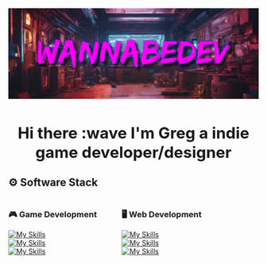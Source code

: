 <h2>
<div align="center">

![Header](images/WannaBeBanner.png)

## Hi there :wave I'm Greg a indie game developer/designer

<!-- HERE SHOULD BE A LINK TO ITCHIO,YT TIWTTER AND SOMETHING ELSE

<a href="https://twitter.com/fronkongames" target="_blank">![](https://img.shields.io/badge/twitter-%231DA1F2.svg?&style=for-the-badge&logo=twitter&logoColor=white)</a> <a href="https://www.linkedin.com/in/martinbr" target="_blank">![](https://img.shields.io/badge/linkedin-%230077B5.svg?&style=for-the-badge&logo=linkedin&logoColor=white)</a> ![](https://komarev.com/ghpvc/?username=fronkongames&label=Profile%20views&color=0e75b6&style=for-the-badge)
##################
-->
</div>
<!--
* :telescope: I am currently working on a [Name of prject] (https://LINKTOproject)
* :memo: I write articles on [my web](https://fronkongames.github.io/).
* :speech_balloon: Ask me about **game development** and **Unity** (**email**). -->


## ⚙️ Software Stack
<div style="display:flex; gap: 0 50px; flex-wrap: wrap">
<div>
  
### &#127918; Game Development
[![My Skills](https://skillicons.dev/icons?i=cs,cpp)](https://skillicons.dev) <br>
[![My Skills](https://skillicons.dev/icons?i=unity,blender,visualstudio)](https://skillicons.dev) <br>
[![My Skills](https://skillicons.dev/icons?i=ps,firebase,obsidian,git)](https://skillicons.dev)

</div>
<div>

### &#128421; Web Development
[![My Skills](https://skillicons.dev/icons?i=cs,py,php,html,css)](https://skillicons.dev) <br>
[![My Skills](https://skillicons.dev/icons?i=visualstudio,vscode,postman,figma)](https://skillicons.dev) <br>
[![My Skills](https://skillicons.dev/icons?i=postgresql,mysql,docker,git)](https://skillicons.dev) <br>
</div>
</div>
<!-- ### 🏢 Working on -->
<!-- <a href="https://github.com/Smbrer1/melon-back-end"> -->
<!--   <img align="center" src="https://github-readme-stats.vercel.app/api/pin/?username=smbrer1&repo=melon-back-end&show_icons=true&line_height=27&title_color=6aa6f8&text_color=8a919a&icon_color=6aa6f8&bg_color=22272e" alt="melon-back-end" /> -->
<!-- </a> -->
